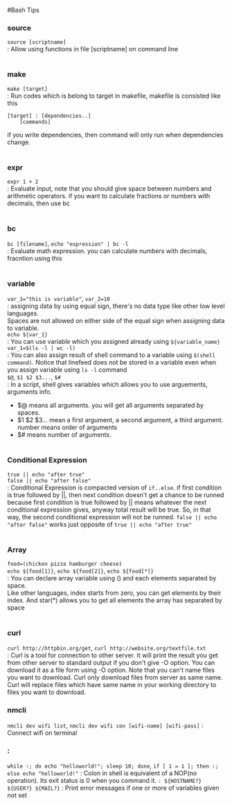 #Bash Tips

### source
`source [scriptname]`<br>
 : Allow using functions in file [scriptname] on command line 
<br><br>

### make
`make [target]`<br>
 : Run codes which is belong to target in makefile,
makefile is consisted like this
``` 
[target] : [dependencies..]
	[commands]
```
if you write dependencies, then command will only run when dependencies change.
<br><br>

### expr
`expr 1 + 2`<br>
 : Evaluate input, note that you should give space between numbers and arithmetic operators.
if you want to calculate fractions or numbers with decimals, then use bc
<br><br>

### bc
`bc [filename]`, `echo "expression" | bc -l`<br>
 : Evaluate math expression. you can calculate numbers with decimals, fracntion using this
<br><br>

### variable
`var_1="this is variable"`, `var_2=10`<br>
 : assigning data by using equal sign, there's no data type like other low level languages.<br>
Spaces are not allowed on either side of the equal sign when assigning data to variable.<br>
`echo ${var_1}`<br>
 : You can use variable which you assigned already using `${variable_name}`<br>
`var_1=$(ls -l | wc -l)`<br>
 : You can also assign result of shell command to a variable using `$(shell command)`.
Notice that linefeed does not be stored in a variable even when you assign variable using `ls -l` command<br>
`$@`, `$1 $2 $3...`, `$#`<br>
 : In a script, shell gives variables which allows you to use arguements, arguments info.<br>
- $@ means all arguments. you will get all arguments separated by spaces.<br>
- $1 $2 $3... mean a first argument, a second argument, a third argument. number means order of arguments<br>
- $# means number of arguments.
<br><br>

### Conditional Expression
`true || echo "after true"`<br>
`false || echo "after false"`<br>
 : Conditional Expression is compacted version of `if..else`. if first condition is true followed by ||, then next condition doesn't get a chance to be runned
 because first condition is true followed by || means whatever the next conditional expression gives, anyway total result will be true. So, in that way, 
the second conditional expression will not be runned. `false || echo "after false"` works just opposite of `true || echo "after true"`
<br><br>

### Array
`food=(chicken pizza hamburger cheese)`<br>
`echo ${food[1]}`, `echo ${food[2]}`, `echo ${food[*]}`<br>
 : You can declare array variable using () and each elements separated by space.<br>
Like other languages, index starts from zero, you can get elements by their index. And star(*) allows you to get all elements the array has separated by space 
<br><br>

### curl
`curl http://httpbin.org/get`, `curl http://website.org/textfile.txt`<br>
 : Curl is a tool for connection to other server. It will print the result you get from other server to standard output if you don't give -O option. You can download it as a file form using -O option. Note that you can't name files you want to download. Curl only download files from server as same name. Curl will replace files which have same name in your working directory to files you want to download.

### nmcli
`nmcli dev wifi list`, `nmcli dev wifi con [wifi-name] [wifi-pass]`
 : Connect wifi on terminal

### :
` while :; do echo "helloworld!"; sleep 10; done `, `if [ 1 = 1 ]; then :; else echo "helloworld!"`
 : Colon in shell is equivalent of a NOP(no operation). Its exit status is 0 when you command it.
`: ${HOSTNAME?} ${USER?} ${MAIL?}`
 : Print error messages if one or more of variables given not set
